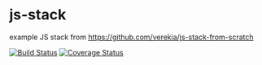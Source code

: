 # js-stack
example JS stack from https://github.com/verekia/js-stack-from-scratch

[![Build Status](https://img.shields.io/travis/andy-n/js-stack.svg?style=flat-square)](https://travis-ci.org/andy-n/js-stack)
[![Coverage Status](https://img.shields.io/coveralls/andy-n/js-stack.svg?style=flat-square)](https://coveralls.io/github/andy-n/js-stack?branch=master)
